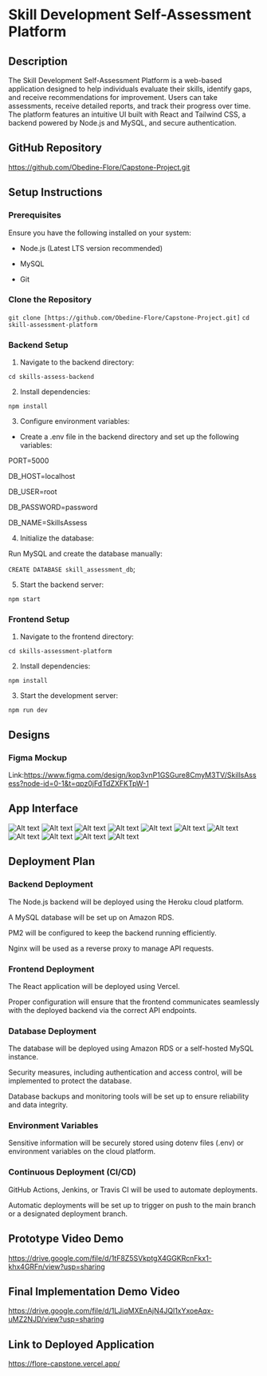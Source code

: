 # Skill Development Self-Assessment Platform

## Description

The Skill Development Self-Assessment Platform is a web-based application designed to help individuals evaluate their skills, identify gaps, and receive recommendations for improvement. Users can take assessments, receive detailed reports, and track their progress over time. The platform features an intuitive UI built with React and Tailwind CSS, a backend powered by Node.js and MySQL, and secure authentication.

## GitHub Repository

https://github.com/Obedine-Flore/Capstone-Project.git

## Setup Instructions

### Prerequisites

Ensure you have the following installed on your system:

* Node.js (Latest LTS version recommended)

* MySQL

* Git

### Clone the Repository

`git clone [https://github.com/Obedine-Flore/Capstone-Project.git]`
`cd skill-assessment-platform`

### Backend Setup

1. Navigate to the backend directory:

`cd skills-assess-backend`

2. Install dependencies:

`npm install`

3. Configure environment variables:

* Create a .env file in the backend directory and set up the following variables:


PORT=5000

DB_HOST=localhost

DB_USER=root

DB_PASSWORD=password

DB_NAME=SkillsAssess


4. Initialize the database:

Run MySQL and create the database manually:

`CREATE DATABASE skill_assessment_db`;

5. Start the backend server:

`npm start`

### Frontend Setup

1. Navigate to the frontend directory:

`cd skills-assessment-platform`

2. Install dependencies:

`npm install`

3. Start the development server:

`npm run dev`

## Designs
### Figma Mockup

Link:https://www.figma.com/design/kop3vnP1GSGure8CmyM3TV/SkillsAssess?node-id=0-1&t=qpz0jFdTdZXFKTpW-1

## App Interface

![Alt text](skill-assessment-platform/assets/final_product/cs1.png)
![Alt text](skill-assessment-platform/assets/final_product/cs2.png)
![Alt text](skill-assessment-platform/assets/final_product/cs3.png)
![Alt text](skill-assessment-platform/assets/final_product/cs4.png)
![Alt text](skill-assessment-platform/assets/final_product/cs5.png)
![Alt text](skill-assessment-platform/assets/final_product/cs6.png)
![Alt text](skill-assessment-platform/assets/final_product/cs7.png)
![Alt text](skill-assessment-platform/assets/final_product/cs8.png)
![Alt text](skill-assessment-platform/assets/final_product/cs9.png)
![Alt text](skill-assessment-platform/assets/final_product/cs10.png)
![Alt text](skill-assessment-platform/assets/final_product/cs11.png)

## Deployment Plan
### Backend Deployment
The Node.js backend will be deployed using the Heroku cloud platform.

A MySQL database will be set up on Amazon RDS.

PM2 will be configured to keep the backend running efficiently.

Nginx will be used as a reverse proxy to manage API requests.

### Frontend Deployment
The React application will be deployed using Vercel.

Proper configuration will ensure that the frontend communicates seamlessly with the deployed backend via the correct API endpoints.

### Database Deployment
The database will be deployed using Amazon RDS or a self-hosted MySQL instance.

Security measures, including authentication and access control, will be implemented to protect the database.

Database backups and monitoring tools will be set up to ensure reliability and data integrity.

### Environment Variables
Sensitive information will be securely stored using dotenv files (.env) or environment variables on the cloud platform.

### Continuous Deployment (CI/CD)
GitHub Actions, Jenkins, or Travis CI will be used to automate deployments.

Automatic deployments will be set up to trigger on push to the main branch or a designated deployment branch.

## Prototype Video Demo

https://drive.google.com/file/d/1tF8Z5SVkptgX4GGKRcnFkx1-khx4GRFn/view?usp=sharing

## Final Implementation Demo Video

https://drive.google.com/file/d/1LJiqMXEnAjN4JQl1xYxoeAqx-uMZ2NJD/view?usp=sharing

## Link to Deployed Application

https://flore-capstone.vercel.app/
